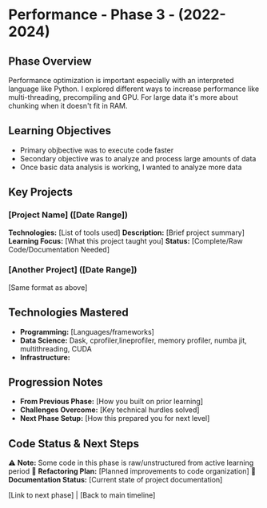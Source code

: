 # Performance - Phase 3 - (2022-2024)

## Phase Overview
Performance optimization is important especially with an interpreted language like Python. I explored different ways to increase performance like multi-threading, precompiling and GPU. For large data it's more about chunking when it doesn't fit in RAM.

## Learning Objectives
- Primary objbective was to execute code faster
- Secondary objective was to analyze and process large amounts of data
- Once basic data analysis is working, I wanted to analyze more data

## Key Projects

### [Project Name] ([Date Range])
**Technologies:** [List of tools used]
**Description:** [Brief project summary]
**Learning Focus:** [What this project taught you]
**Status:** [Complete/Raw Code/Documentation Needed]

### [Another Project] ([Date Range])
[Same format as above]

## Technologies Mastered
- **Programming:** [Languages/frameworks]
- **Data Science:** Dask, cprofiler,lineprofiler, memory profiler, numba jit, multithreading, CUDA
- **Infrastructure:**

## Progression Notes
- **From Previous Phase:** [How you built on prior learning]
- **Challenges Overcome:** [Key technical hurdles solved]
- **Next Phase Setup:** [How this prepared you for next level]

## Code Status & Next Steps
⚠️ **Note:** Some code in this phase is raw/unstructured from active learning period
🔄 **Refactoring Plan:** [Planned improvements to code organization]
📝 **Documentation Status:** [Current state of project documentation]

[Link to next phase] | [Back to main timeline]

